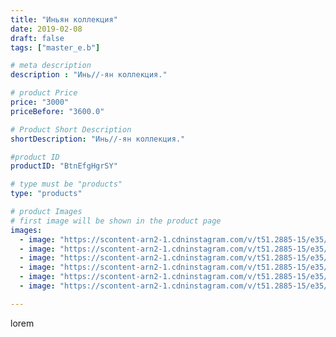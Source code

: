 ```yaml
---
title: "Иньян коллекция"
date: 2019-02-08
draft: false
tags: ["master_e.b"]

# meta description
description : "Инь//-ян коллекция."

# product Price
price: "3000"
priceBefore: "3600.0"

# Product Short Description
shortDescription: "Инь//-ян коллекция."

#product ID
productID: "BtnEfgHgrSY"

# type must be "products"
type: "products"

# product Images
# first image will be shown in the product page
images:
  - image: "https://scontent-arn2-1.cdninstagram.com/v/t51.2885-15/e35/50830809_254101472144543_3354484011282813543_n.jpg?se=8&tp=1&_nc_ht=scontent-arn2-1.cdninstagram.com&_nc_cat=111&_nc_ohc=38830N6UCasAX_-rogR&ccb=7-4&oh=adf972f896ebe960bfb914ddd4ba21fb&oe=60850C5F&ig_cache_key=MTk3NDU2NjcxMzQ5MjE1MDYyOQ%3D%3D.2-ccb7-4"
  - image: "https://scontent-arn2-1.cdninstagram.com/v/t51.2885-15/e35/50649862_1905214636274894_5782379189648800009_n.jpg?se=8&tp=1&_nc_ht=scontent-arn2-1.cdninstagram.com&_nc_cat=102&_nc_ohc=vIzAjD3K_hsAX-rnTnj&ccb=7-4&oh=79bd292161a76d301b8082925cb199dc&oe=60845423&ig_cache_key=MTk3NDU2NjcxMzQ2NjgzNzk4OA%3D%3D.2-ccb7-4"
  - image: "https://scontent-arn2-1.cdninstagram.com/v/t51.2885-15/e35/50633105_352725452122431_2766314061947472666_n.jpg?se=8&tp=1&_nc_ht=scontent-arn2-1.cdninstagram.com&_nc_cat=103&_nc_ohc=nh3ukxZjTaEAX-bXriy&ccb=7-4&oh=11b29d2a23557b0fb537eaa5a58c4f68&oe=6083DB89&ig_cache_key=MTk3NDU2NjcxMzQ5MjE3MjkwMQ%3D%3D.2-ccb7-4"
  - image: "https://scontent-arn2-1.cdninstagram.com/v/t51.2885-15/e35/50604798_322875751908458_6009751656160055255_n.jpg?se=8&tp=1&_nc_ht=scontent-arn2-1.cdninstagram.com&_nc_cat=102&_nc_ohc=GXVHRhKtjXcAX-IVPND&ccb=7-4&oh=4a3b2937202c584362f407f961243b69&oe=608218B6&ig_cache_key=MTk3NDU2NjcxMzQ3NTMwMTMwOQ%3D%3D.2-ccb7-4"
  - image: "https://scontent-arn2-1.cdninstagram.com/v/t51.2885-15/e35/51047965_240885560155603_6189771604370208539_n.jpg?se=8&tp=1&_nc_ht=scontent-arn2-1.cdninstagram.com&_nc_cat=107&_nc_ohc=WTYP38VEALgAX-m5s58&ccb=7-4&oh=355338b7b0a69f7e92fd496b1cc07f22&oe=6083C35A&ig_cache_key=MTk3NDU2NjcxMzQ4MzYxMjkyNQ%3D%3D.2-ccb7-4"
  - image: "https://scontent-arn2-1.cdninstagram.com/v/t51.2885-15/e35/51725733_231665551107742_1758664456942403811_n.jpg?se=8&tp=1&_nc_ht=scontent-arn2-1.cdninstagram.com&_nc_cat=110&_nc_ohc=7TlDKOV-D2UAX8CQeR7&ccb=7-4&oh=575536e768e845736fbd9ab62000faac&oe=608333E7&ig_cache_key=MTk3NDU2NjcxMzUwODk3MzcwMQ%3D%3D.2-ccb7-4"

---
```

lorem
